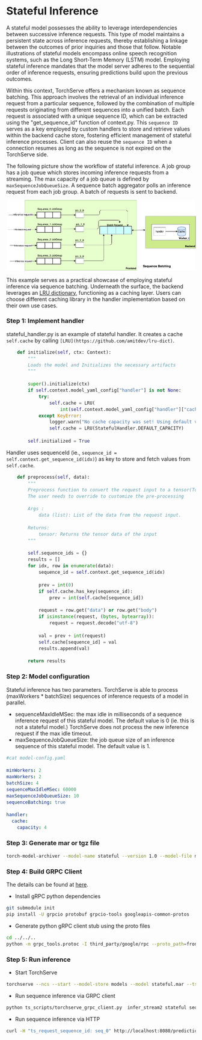 # Stateful Inference

A stateful model possesses the ability to leverage interdependencies between successive inference requests. This type of model maintains a persistent state across inference requests, thereby establishing a linkage between the outcomes of prior inquiries and those that follow. Notable illustrations of stateful models encompass online speech recognition systems, such as the Long Short-Term Memory (LSTM) model. Employing stateful inference mandates that the model server adheres to the sequential order of inference requests, ensuring predictions build upon the previous outcomes.

Within this context, TorchServe offers a mechanism known as sequence batching. This approach involves the retrieval of an individual inference request from a particular sequence, followed by the combination of multiple requests originating from different sequences into a unified batch. Each request is associated with a unique sequence ID, which can be extracted using the "get_sequence_id" function of context.py. This `sequence ID` serves as a key employed by custom handlers to store and retrieve values within the backend cache store, fostering efficient management of stateful inference processes. Client can also reuse the `sequence ID` when a connection resumes as long as the sequence is not expired on the TorchServe side.

The following picture show the workflow of stateful inference. A job group has a job queue which stores incoming inference requests from a streaming. The max capacity of a job queue is defined by `maxSequenceJobQueueSize`. A sequence batch aggregator polls an inference request from each job group. A batch of requests is sent to backend.

![sequence batch](../../../docs/images/stateful_batch.jpg)

This example serves as a practical showcase of employing stateful inference via sequence batching. Underneath the surface, the backend leverages an [LRU dictionary](https://github.com/amitdev/lru-dict), functioning as a caching layer. Users can choose different caching library in the handler implementation based on their own use cases.

### Step 1: Implement handler

stateful_handler.py is an example of stateful handler. It creates a cache `self.cache` by calling `[LRU](https://github.com/amitdev/lru-dict)`.

```python
    def initialize(self, ctx: Context):
        """
        Loads the model and Initializes the necessary artifacts
        """

        super().initialize(ctx)
        if self.context.model_yaml_config["handler"] is not None:
            try:
                self.cache = LRU(
                    int(self.context.model_yaml_config["handler"]["cache"]["capacity"]))
            except KeyError:
                logger.warn("No cache capacity was set! Using default value.")
                self.cache = LRU(StatefulHandler.DEFAULT_CAPACITY)

        self.initialized = True
```

Handler uses sequenceId (ie., `sequence_id = self.context.get_sequence_id(idx)`) as key to store and fetch values from `self.cache`.

```python
    def preprocess(self, data):
        """
        Preprocess function to convert the request input to a tensor(Torchserve supported format).
        The user needs to override to customize the pre-processing

        Args :
            data (list): List of the data from the request input.

        Returns:
            tensor: Returns the tensor data of the input
        """

        self.sequence_ids = {}
        results = []
        for idx, row in enumerate(data):
            sequence_id = self.context.get_sequence_id(idx)

            prev = int(0)
            if self.cache.has_key(sequence_id):
                prev = int(self.cache[sequence_id])

            request = row.get("data") or row.get("body")
            if isinstance(request, (bytes, bytearray)):
                request = request.decode("utf-8")

            val = prev + int(request)
            self.cache[sequence_id] = val
            results.append(val)

        return results
```

### Step 2: Model configuration

Stateful inference has two parameters. TorchServe is able to process (maxWorkers * batchSize) sequences of inference requests of a model in parallel.
* sequenceMaxIdleMSec: the max idle in milliseconds of a sequence inference request of this stateful model. The default value is 0 (ie. this is not a stateful model.) TorchServe does not process the new inference request if the max idle timeout.
* maxSequenceJobQueueSize: the job queue size of an inference sequence of this stateful model. The default value is 1.


```yaml
#cat model-config.yaml

minWorkers: 2
maxWorkers: 2
batchSize: 4
sequenceMaxIdleMSec: 60000
maxSequenceJobQueueSize: 10
sequenceBatching: true

handler:
  cache:
    capacity: 4
```

### Step 3: Generate mar or tgz file

```bash
torch-model-archiver --model-name stateful --version 1.0 --model-file model.py --serialized-file model_cnn.pt --handler stateful_handler.py -r ../requirements.txt --config-file model-config.yaml
```

### Step 4: Build GRPC Client
The details can be found at [here](https://github.com/pytorch/serve/blob/master/docs/grpc_api.md).
* Install gRPC python dependencies
```bash
git submodule init
pip install -U grpcio protobuf grpcio-tools googleapis-common-protos
```

* Generate python gRPC client stub using the proto files
```bash
cd ../../..
python -m grpc_tools.protoc -I third_party/google/rpc --proto_path=frontend/server/src/main/resources/proto/ --python_out=ts_scripts --grpc_python_out=ts_scripts frontend/server/src/main/resources/proto/inference.proto frontend/server/src/main/resources/proto/management.proto
```

### Step 5: Run inference
* Start TorchServe

```bash
torchserve --ncs --start --model-store models --model stateful.mar --ts-config examples/stateful/config.properties
```

* Run sequence inference via GRPC client
```bash
python ts_scripts/torchserve_grpc_client.py  infer_stream2 stateful seq_0 examples/stateful/sample/sample1.txt,examples/stateful/sample/sample2.txt,examples/stateful/sample/sample3.txt
```

* Run sequence inference via HTTP
```bash
curl -H "ts_request_sequence_id: seq_0" http://localhost:8080/predictions/stateful -T examples/stateful/sample/sample1.txt
```
